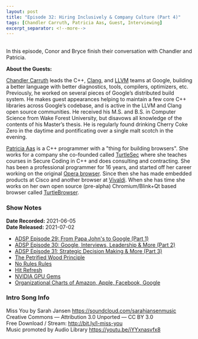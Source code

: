 ```yaml
---
layout: post
title: "Episode 32: Hiring Inclusively & Company Culture (Part 4)"
tags: [Chandler Carruth, Patricia Aas, Guest, Interviewing]
excerpt_separator: <!--more-->
---
```


<div id="buzzsprout-player-8801808"></div>
<script src="https://www.buzzsprout.com/1501960/8801808-episode-32-hiring-inclusively-company-culture-part-4.js?container_id=buzzsprout-player-8801808&player=small" type="text/javascript" charset="utf-8"></script>

<br>In this episode, Conor and Bryce finish their conversation with Chandler and Patricia.

<!--more-->

**About the Guests:**

[Chandler Carruth](https://twitter.com/chandlerc1024) leads the C++, [Clang](https://clang.llvm.org/), and [LLVM](https://llvm.org/) teams at Google, building a better language with better diagnostics, tools, compilers, optimizers, etc. Previously, he worked on several pieces of Google’s distributed build system. He makes guest appearances helping to maintain a few core C++ libraries across Google’s codebase, and is active in the LLVM and Clang open source communities. He received his M.S. and B.S. in Computer Science from Wake Forest University, but disavows all knowledge of the contents of his Master’s thesis. He is regularly found drinking Cherry Coke Zero in the daytime and pontificating over a single malt scotch in the evening.

[Patricia Aas](https://twitter.com/pati_gallardo) is a C++ programmer with a "thing for building browsers". She works for a company she co-founded called [TurtleSec](https://turtlesec.no/) where she teaches courses in Secure Coding in C++ and does consulting and contracting. She has been a professional programmer for 16 years, and started off her career working on the original [Opera browser](https://www.opera.com/). Since then she has made embedded products at Cisco and another browser at [Vivaldi](https://vivaldi.com/). When she has time she works on her own open source (pre-alpha) Chromium/Blink+Qt based browser called [TurtleBrowser](https://github.com/turtlebrowser/turtlebrowser).

### Show Notes

**Date Recorded:** 2021-06-05 <br>
**Date Released:** 2021-07-02

* [ADSP Episode 29: From Papa John's to Google (Part 1)](https://adspthepodcast.com/2021/06/11/Episode-29.html)
* [ADSP Episode 30: Google, Interviews, Leadership & More (Part 2)](https://adspthepodcast.com/2021/06/18/Episode-30.html)
* [ADSP Episode 31: Strategic Decision Making & More (Part 3)](https://adspthepodcast.com/2021/06/25/Episode-31.html)
* [The Petrified Wood Principle](https://www.psychologytoday.com/ca/blog/the-shaping-us/201909/the-petrified-wood-principle)
* [No Rules Rules](https://www.amazon.ca/No-Rules-Netflix-Culture-Reinvention/dp/1984877860#:~:text=Drawing%20on%20hundreds%20of%20interviews,most%20innovative%2C%20imaginative%2C%20and%20successful)
* [Hit Refresh](https://www.amazon.ca/Hit-Refresh-Rediscover-Microsofts-Everyone/dp/0062959727/ref=sr_1_1?crid=GGUGXCF88ZUY&dchild=1&keywords=hit+refresh&qid=1625233962&s=books&sprefix=hit+re%2Cstripbooks%2C169&sr=1-1)
* [NVIDIA GPU Gems](https://developer.nvidia.com/gpugems/gpugems/contributors)
* [Organizational Charts of Amazon, Apple, Facebook, Google](https://ritholtz.com/2013/07/organizational-charts-of-amazon-apple-facebook-microsoft/)

### Intro Song Info

Miss You by Sarah Jansen https://soundcloud.com/sarahjansenmusic<br>
Creative Commons — Attribution 3.0 Unported — CC BY 3.0<br>
Free Download / Stream: http://bit.ly/l-miss-you<br>
Music promoted by Audio Library https://youtu.be/iYYxnasvfx8<br>
